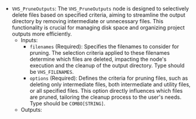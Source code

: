 - `VHS_PruneOutputs`: The `VHS_PruneOutputs` node is designed to selectively delete files based on specified criteria, aiming to streamline the output directory by removing intermediate or unnecessary files. This functionality is crucial for managing disk space and organizing project outputs more efficiently.
    - Inputs:
        - `filenames` (Required): Specifies the filenames to consider for pruning. The selection criteria applied to these filenames determine which files are deleted, impacting the node's execution and the cleanup of the output directory. Type should be `VHS_FILENAMES`.
        - `options` (Required): Defines the criteria for pruning files, such as deleting only intermediate files, both intermediate and utility files, or all specified files. This option directly influences which files are pruned, tailoring the cleanup process to the user's needs. Type should be `COMBO[STRING]`.
    - Outputs:
